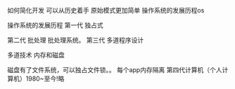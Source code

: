 如何简化开发 可以从历史着手 原始模式更加简单 操作系统的发展历程os




操作系统的发展历程
第一代 独占式

第二代 批处理 批处理系统。
第三代 多道程序设计


多道技术  内存和磁盘

磁盘有了文件系统，可以独占文件锁。。
每个app内存隔离
第四代计算机（个人计算机）1980~至今!略

